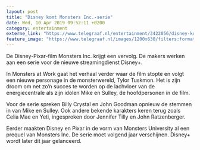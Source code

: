 ```yaml
---
layout: post
title: "Disney komt Monsters Inc.-serie"
date: Wed, 10 Apr 2019 09:52:11 +0200
category: entertainment
externe_link: "https://www.telegraaf.nl/entertainment/3422056/disney-komt-monsters-inc-serie"
feature_image: "https://www.telegraaf.nl/images/1200x630/filters:format(jpeg):quality(80)/cdn-kiosk-api.telegraaf.nl/df56630e-5b80-11e9-8fc6-02d2fb1aa1d7.jpg"
---
```


<p class="intro">De Disney-Pixar-film Monsters Inc. krijgt een vervolg. De makers werken aan een serie voor de nieuwe streamingdienst Disney+.</p> <p>In Monsters at Work gaat het verhaal verder waar de film stopte en volgt een nieuwe personage in de monsterwereld, Tylor Tuskmon. Het is zijn droom om net zo’n succes te worden op de lachvloer van de energiecentrale als zijn idolen Mike en Sulley, de hoofdpersonen in de film.</p><p>Voor de serie spreken Billy Crystal en John Goodman opnieuw de stemmen in van Mike en Sulley. Ook andere bekende karakters keren terug zoals Celia Mae en Yeti, ingesproken door Jennifer Tilly en John Ratzenberger.</p><p>Eerder maakten Disney en Pixar in de vorm van Monsters University al een prequel van Monsters Inc. De serie moet volgend jaar verschijnen. Disney+ wordt later dit jaar gelanceerd.</p>
